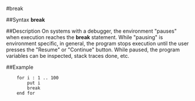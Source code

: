 
#break

##Syntax
**break**



##Description
On systems with a debugger, the environment "pauses" when execution reaches the **break** statement. While "pausing" is environment specific, in general, the program stops execution until the user presses the "Resume" or "Continue" button. While paused, the program variables can be inspected, stack traces done, etc.



##Example



        for i : 1 .. 100
            put i
            break
        end for

